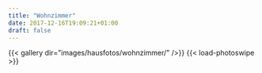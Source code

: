 ```yaml
---
title: "Wohnzimmer"
date: 2017-12-16T19:09:21+01:00
draft: false
---
```


{{< gallery dir="images/hausfotos/wohnzimmer/" />}} {{< load-photoswipe >}}